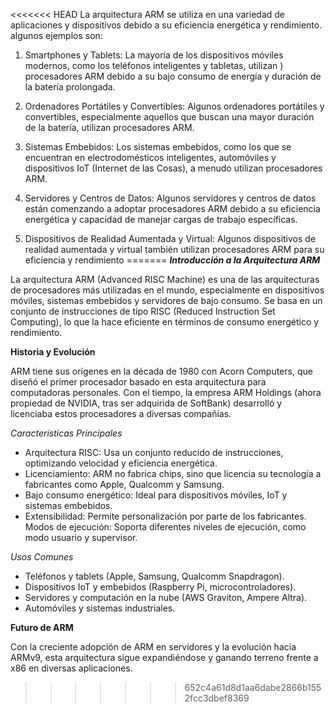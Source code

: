 









































































<<<<<<< HEAD
La arquitectura ARM se utiliza en una variedad de aplicaciones y dispositivos debido a su eficiencia energética y rendimiento. algunos ejemplos son:

1) Smartphones y Tablets: La mayoría de los dispositivos móviles modernos, como los teléfonos inteligentes y tabletas, utilizan ) procesadores ARM debido a su bajo consumo de energía y duración de la batería prolongada.

2) Ordenadores Portátiles y Convertibles: Algunos ordenadores portátiles y convertibles, especialmente aquellos que buscan una mayor duración de la batería, utilizan procesadores ARM.

3) Sistemas Embebidos: Los sistemas embebidos, como los que se encuentran en electrodomésticos inteligentes, automóviles y dispositivos IoT (Internet de las Cosas), a menudo utilizan procesadores ARM.

4) Servidores y Centros de Datos: Algunos servidores y centros de datos están comenzando a adoptar procesadores ARM debido a su eficiencia energética y capacidad de manejar cargas de trabajo específicas.

5) Dispositivos de Realidad Aumentada y Virtual: Algunos dispositivos de realidad aumentada y virtual también utilizan procesadores ARM para su eficiencia y rendimiento
=======
﻿***Introducción a la Arquitectura ARM***

La arquitectura ARM (Advanced RISC Machine) es una de las arquitecturas de procesadores más utilizadas en 
el mundo, especialmente en dispositivos móviles, sistemas embebidos y servidores de bajo consumo. Se basa en un conjunto de instrucciones de tipo RISC (Reduced Instruction Set Computing), lo que la hace eficiente en términos de consumo energético y rendimiento.

**Historia y Evolución**

ARM tiene sus orígenes en la década de 1980 con Acorn Computers, que diseñó el primer procesador basado en esta arquitectura para computadoras personales. Con el tiempo, la empresa ARM Holdings (ahora propiedad de NVIDIA, tras ser adquirida de SoftBank) desarrolló y licenciaba estos procesadores a diversas compañías.

*Características Principales*

- Arquitectura RISC: Usa un conjunto reducido de instrucciones, optimizando velocidad y eficiencia energética.
- Licenciamiento: ARM no fabrica chips, sino que licencia su tecnología a fabricantes como Apple, Qualcomm y Samsung.
- Bajo consumo energético: Ideal para dispositivos móviles, IoT y sistemas embebidos.
- Extensibilidad: Permite personalización por parte de los fabricantes.
Modos de ejecución: Soporta diferentes niveles de ejecución, como modo usuario y supervisor.

*Usos Comunes*

- Teléfonos y tablets (Apple, Samsung, Qualcomm Snapdragon).
- Dispositivos IoT y embebidos (Raspberry Pi, microcontroladores).
- Servidores y computación en la nube (AWS Graviton, Ampere Altra).
- Automóviles y sistemas industriales.

**Futuro de ARM**

Con la creciente adopción de ARM en servidores y la evolución hacia ARMv9, esta arquitectura sigue expandiéndose y ganando terreno frente a x86 en diversas aplicaciones.
>>>>>>> 652c4a61d8d1aa6dabe2866b1552fcc3dbef8369
